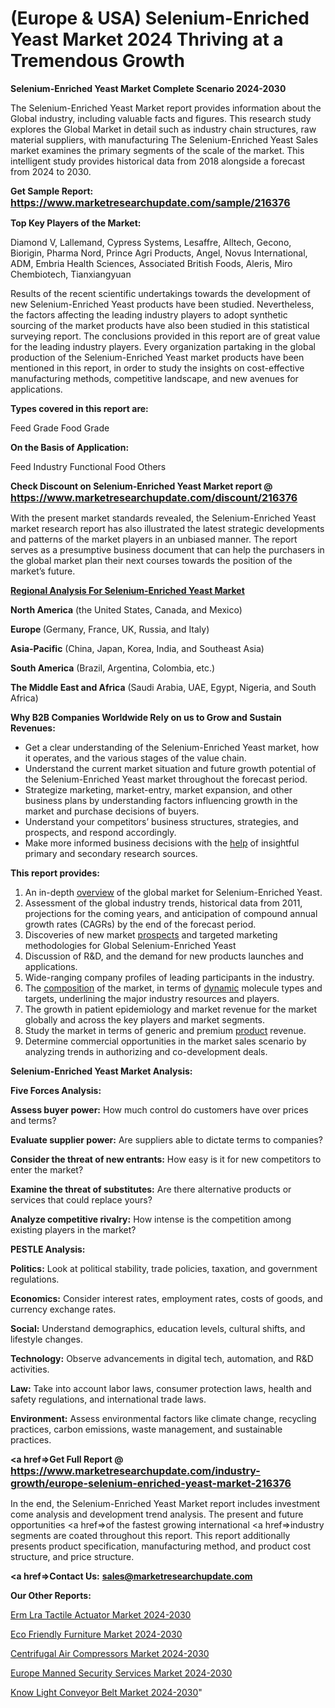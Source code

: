 # (Europe & USA) Selenium-Enriched Yeast Market 2024 Thriving at a Tremendous Growth

<strong>Selenium-Enriched Yeast Market Complete Scenario 2024-2030</strong>

The Selenium-Enriched Yeast Market report provides information about the Global industry, including valuable facts and figures. This research study explores the Global Market in detail such as industry chain structures, raw material suppliers, with manufacturing The Selenium-Enriched Yeast Sales market examines the primary segments of the scale of the market. This intelligent study provides historical data from 2018 alongside a forecast from 2024 to 2030.

<strong>Get Sample Report: <a href=https://www.marketresearchupdate.com/sample/216376><font size=3 color=#0000ff>https://www.marketresearchupdate.com/sample/216376</font></a></strong>

<strong>Top Key Players of the Market:</strong>

Diamond V, Lallemand, Cypress Systems, Lesaffre, Alltech, Gecono, Biorigin, Pharma Nord, Prince Agri Products, Angel, Novus International, ADM, Embria Health Sciences, Associated British Foods, Aleris, Miro Chembiotech, Tianxiangyuan

Results of the recent scientific undertakings towards the development of new Selenium-Enriched Yeast products have been studied. Nevertheless, the factors affecting the leading industry players to adopt synthetic sourcing of the market products have also been studied in this statistical surveying report. The conclusions provided in this report are of great value for the leading industry players. Every organization partaking in the global production of the Selenium-Enriched Yeast market products have been mentioned in this report, in order to study the insights on cost-effective manufacturing methods, competitive landscape, and new avenues for applications.

<strong>Types covered in this report are: </strong>

Feed Grade
Food Grade

<strong>On the Basis of Application:</strong>

Feed Industry
Functional Food
Others

<strong>Check Discount on Selenium-Enriched Yeast Market report @ <a href=https://www.marketresearchupdate.com/discount/216376><font size=3 color=#0000ff>https://www.marketresearchupdate.com/discount/216376</font></a></strong>

With the present market standards revealed, the Selenium-Enriched Yeast market research report has also illustrated the latest strategic developments and patterns of the market players in an unbiased manner. The report serves as a presumptive business document that can help the purchasers in the global market plan their next courses towards the position of the market’s future.

<strong><u><b>Regional Analysis For Selenium-Enriched Yeast Market</b></u></strong>

<strong><b>North America</b></strong> (the United States, Canada, and Mexico)

<strong><b>Europe </b></strong>(Germany, France, UK, Russia, and Italy)

<strong><b>Asia-Pacific</b></strong> (China, Japan, Korea, India, and Southeast Asia)

<strong><b>South America</b></strong> (Brazil, Argentina, Colombia, etc.)

<strong><b>The Middle East and Africa</b></strong> (Saudi Arabia, UAE, Egypt, Nigeria, and South Africa)

<strong>Why B2B Companies Worldwide Rely on us to Grow and Sustain Revenues:</strong>
<ul>
  <li>Get a clear understanding of the Selenium-Enriched Yeast market, how it operates, and the various stages of the value chain.</li>
  <li>Understand the current market situation and future growth potential of the Selenium-Enriched Yeast market throughout the forecast period.</li>
  <li>Strategize marketing, market-entry, market expansion, and other business plans by understanding factors influencing growth in the market and purchase decisions of buyers.</li>
  <li>Understand your competitors’ business structures, strategies, and prospects, and respond accordingly.</li>
  <li>Make more informed business decisions with the <a href=ASDF991299>help</a> of insightful primary and secondary research sources.</li>
</ul>
<strong>This report provides:</strong>
<ol>
  <li>An in-depth <a href=>overview</a> of the global market for Selenium-Enriched Yeast.</li>
  <li>Assessment of the global industry trends, historical data from 2011, projections for the coming years, and anticipation of compound annual growth rates (CAGRs) by the end of the forecast period.</li>
  <li>Discoveries of new market <a href=>prospects</a> and targeted marketing methodologies for Global Selenium-Enriched Yeast</li>
  <li>Discussion of R&amp;D, and the demand for new products launches and applications.</li>
  <li>Wide-ranging company profiles of leading participants in the industry.</li>
  <li>The <a href=ASDF881288>composition</a> of the market, in terms of <a href=>dynamic</a> molecule types and targets, underlining the major industry resources and players.</li>
  <li>The growth in patient epidemiology and market revenue for the market globally and across the key players and market segments.</li>
  <li>Study the market in terms of generic and premium <a href=>product</a> revenue.</li>
  <li>Determine commercial opportunities in the market sales scenario by analyzing trends in authorizing and co-development deals.</li>
</ol>

<strong>Selenium-Enriched Yeast Market Analysis:</strong>

<strong>Five Forces Analysis:</strong>

<strong>Assess buyer power:</strong> How much control do customers have over prices and terms?

<strong>Evaluate supplier power:</strong> Are suppliers able to dictate terms to companies?

<strong>Consider the threat of new entrants:</strong> How easy is it for new competitors to enter the market?

<strong>Examine the threat of substitutes:</strong> Are there alternative products or services that could replace yours?

<strong>Analyze competitive rivalry:</strong> How intense is the competition among existing players in the market?

<strong>PESTLE Analysis:</strong>

<strong>Politics:</strong> Look at political stability, trade policies, taxation, and government regulations.

<strong>Economics:</strong> Consider interest rates, employment rates, costs of goods, and currency exchange rates.

<strong>Social:</strong> Understand demographics, education levels, cultural shifts, and lifestyle changes.

<strong>Technology:</strong> Observe advancements in digital tech, automation, and R&D activities.

<strong>Law:</strong> Take into account labor laws, consumer protection laws, health and safety regulations, and international trade laws.

<strong>Environment:</strong> Assess environmental factors like climate change, recycling practices, carbon emissions, waste management, and sustainable practices.

<strong><a href=>Get Full Report</a> @ <a href=https://www.marketresearchupdate.com/industry-growth/europe-selenium-enriched-yeast-market-216376><font size=3 color=#0000ff>https://www.marketresearchupdate.com/industry-growth/europe-selenium-enriched-yeast-market-216376</font></a></strong>

In the end, the Selenium-Enriched Yeast Market report includes investment come analysis and development trend analysis. The present and future opportunities <a href=>of</a> the fastest growing international <a href=>industry</a> segments are coated throughout this report. This report additionally presents product specification, manufacturing method, and product cost structure, and price structure.

<strong><a href=><strong>Contact Us:</strong></a></strong>
<strong>sales@marketresearchupdate.com</strong>

<strong>Our Other Reports:</strong>

<a href=https://www.linkedin.com/pulse/erm-lra-tactile-actuator-market-analysis-understanding>Erm Lra Tactile Actuator Market 2024-2030</a>

<a href=https://www.linkedin.com/pulse/eco-friendly-furniture-market-2023-remarking>Eco Friendly Furniture Market 2024-2030</a>

<a href=https://www.linkedin.com/pulse/centrifugal-air-compressors-market-size-trends-consumption>Centrifugal Air Compressors Market 2024-2030</a>

<a href=https://www.linkedin.com/pulse/europe-manned-security-services-market-size-jnybf/>Europe Manned Security Services Market 2024-2030</a>

<a href=https://www.linkedin.com/pulse/know-light-conveyor-belt-market-advanced-lixcc/>Know Light Conveyor Belt Market 2024-2030</a>"
